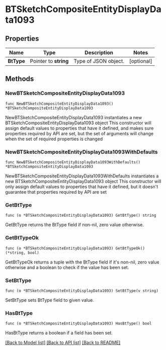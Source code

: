# BTSketchCompositeEntityDisplayData1093

## Properties

Name | Type | Description | Notes
------------ | ------------- | ------------- | -------------
**BtType** | Pointer to **string** | Type of JSON object. | [optional] 

## Methods

### NewBTSketchCompositeEntityDisplayData1093

`func NewBTSketchCompositeEntityDisplayData1093() *BTSketchCompositeEntityDisplayData1093`

NewBTSketchCompositeEntityDisplayData1093 instantiates a new BTSketchCompositeEntityDisplayData1093 object
This constructor will assign default values to properties that have it defined,
and makes sure properties required by API are set, but the set of arguments
will change when the set of required properties is changed

### NewBTSketchCompositeEntityDisplayData1093WithDefaults

`func NewBTSketchCompositeEntityDisplayData1093WithDefaults() *BTSketchCompositeEntityDisplayData1093`

NewBTSketchCompositeEntityDisplayData1093WithDefaults instantiates a new BTSketchCompositeEntityDisplayData1093 object
This constructor will only assign default values to properties that have it defined,
but it doesn't guarantee that properties required by API are set

### GetBtType

`func (o *BTSketchCompositeEntityDisplayData1093) GetBtType() string`

GetBtType returns the BtType field if non-nil, zero value otherwise.

### GetBtTypeOk

`func (o *BTSketchCompositeEntityDisplayData1093) GetBtTypeOk() (*string, bool)`

GetBtTypeOk returns a tuple with the BtType field if it's non-nil, zero value otherwise
and a boolean to check if the value has been set.

### SetBtType

`func (o *BTSketchCompositeEntityDisplayData1093) SetBtType(v string)`

SetBtType sets BtType field to given value.

### HasBtType

`func (o *BTSketchCompositeEntityDisplayData1093) HasBtType() bool`

HasBtType returns a boolean if a field has been set.


[[Back to Model list]](../README.md#documentation-for-models) [[Back to API list]](../README.md#documentation-for-api-endpoints) [[Back to README]](../README.md)


